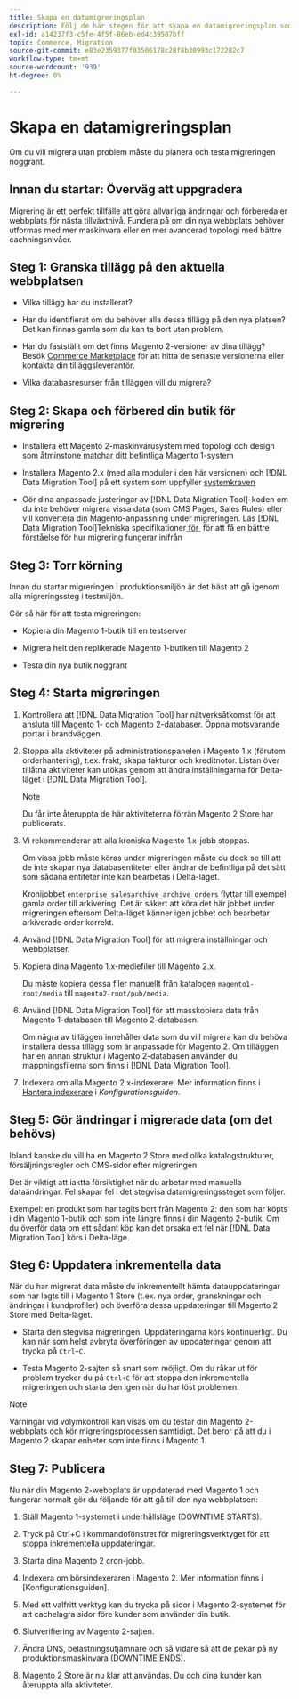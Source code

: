 ```yaml
---
title: Skapa en datamigreringsplan
description: Följ de här stegen för att skapa en datamigreringsplan som säkerställer en lyckad uppgradering från Magento 1 till Magento 2.
exl-id: a14237f3-c5fe-4f5f-86eb-ed4c39507bff
topic: Commerce, Migration
source-git-commit: e83e2359377f03506178c28f8b30993c172282c7
workflow-type: tm+mt
source-wordcount: '939'
ht-degree: 0%

---
```


# Skapa en datamigreringsplan

Om du vill migrera utan problem måste du planera och testa migreringen noggrant.

## Innan du startar: Överväg att uppgradera

Migrering är ett perfekt tillfälle att göra allvarliga ändringar och förbereda er webbplats för nästa tillväxtnivå. Fundera på om din nya webbplats behöver utformas med mer maskinvara eller en mer avancerad topologi med bättre cachningsnivåer.

## Steg 1: Granska tillägg på den aktuella webbplatsen

* Vilka tillägg har du installerat?

* Har du identifierat om du behöver alla dessa tillägg på den nya platsen? Det kan finnas gamla som du kan ta bort utan problem.

* Har du fastställt om det finns Magento 2-versioner av dina tillägg? Besök [Commerce Marketplace] för att hitta de senaste versionerna eller kontakta din tilläggsleverantör.

* Vilka databasresurser från tilläggen vill du migrera?

## Steg 2: Skapa och förbered din butik för migrering

* Installera ett Magento 2-maskinvarusystem med topologi och design som åtminstone matchar ditt befintliga Magento 1-system

* Installera Magento 2.x (med alla moduler i den här versionen) och [!DNL Data Migration Tool] på ett system som uppfyller [systemkraven](../../installation/system-requirements.md)

* Gör dina anpassade justeringar av [!DNL Data Migration Tool]-koden om du inte behöver migrera vissa data (som CMS Pages, Sales Rules) eller vill konvertera din Magento-anpassning under migreringen. Läs [!DNL Data Migration Tool]Tekniska specifikationer[&#x200B; för &#x200B;](technical-specification.md) för att få en bättre förståelse för hur migrering fungerar inifrån

## Steg 3: Torr körning

Innan du startar migreringen i produktionsmiljön är det bäst att gå igenom alla migreringssteg i testmiljön.

Gör så här för att testa migreringen:

* Kopiera din Magento 1-butik till en testserver

* Migrera helt den replikerade Magento 1-butiken till Magento 2

* Testa din nya butik noggrant

## Steg 4: Starta migreringen

1. Kontrollera att [!DNL Data Migration Tool] har nätverksåtkomst för att ansluta till Magento 1- och Magento 2-databaser. Öppna motsvarande portar i brandväggen.

1. Stoppa alla aktiviteter på administrationspanelen i Magento 1.x (förutom orderhantering), t.ex. frakt, skapa fakturor och kreditnotor. Listan över tillåtna aktiviteter kan utökas genom att ändra inställningarna för Delta-läget i [!DNL Data Migration Tool].

   >[!NOTE]
   >
   >Du får inte återuppta de här aktiviteterna förrän Magento 2 Store har publicerats.

1. Vi rekommenderar att alla kroniska Magento 1.x-jobb stoppas.

   Om vissa jobb måste köras under migreringen måste du dock se till att de inte skapar nya databasentiteter eller ändrar de befintliga på det sätt som sådana entiteter inte kan bearbetas i Delta-läget.

   Kronijobbet `enterprise_salesarchive_archive_orders` flyttar till exempel gamla order till arkivering. Det är säkert att köra det här jobbet under migreringen eftersom Delta-läget känner igen jobbet och bearbetar arkiverade order korrekt.

1. Använd [!DNL Data Migration Tool] för att migrera inställningar och webbplatser.

1. Kopiera dina Magento 1.x-mediefiler till Magento 2.x.

   Du måste kopiera dessa filer manuellt från katalogen `magento1-root/media` till `magento2-root/pub/media`.

1. Använd [!DNL Data Migration Tool] för att masskopiera data från Magento 1-databasen till Magento 2-databasen.

   Om några av tilläggen innehåller data som du vill migrera kan du behöva installera dessa tillägg som är anpassade för Magento 2. Om tilläggen har en annan struktur i Magento 2-databasen använder du mappningsfilerna som finns i [!DNL Data Migration Tool].

1. Indexera om alla Magento 2.x-indexerare. Mer information finns i [Hantera indexerare](../../configuration/cli/manage-indexers.md) i _Konfigurationsguiden_.

## Steg 5: Gör ändringar i migrerade data (om det behövs)

Ibland kanske du vill ha en Magento 2 Store med olika katalogstrukturer, försäljningsregler och CMS-sidor efter migreringen.

Det är viktigt att iaktta försiktighet när du arbetar med manuella dataändringar. Fel skapar fel i det stegvisa datamigreringssteget som följer.

Exempel: en produkt som har tagits bort från Magento 2: den som har köpts i din Magento 1-butik och som inte längre finns i din Magento 2-butik. Om du överför data om ett sådant köp kan det orsaka ett fel när [!DNL Data Migration Tool] körs i Delta-läge.

## Steg 6: Uppdatera inkrementella data

När du har migrerat data måste du inkrementellt hämta datauppdateringar som har lagts till i Magento 1 Store (t.ex. nya order, granskningar och ändringar i kundprofiler) och överföra dessa uppdateringar till Magento 2 Store med Delta-läget.

* Starta den stegvisa migreringen. Uppdateringarna körs kontinuerligt. Du kan när som helst avbryta överföringen av uppdateringar genom att trycka på `Ctrl+C`.

* Testa Magento 2-sajten så snart som möjligt. Om du råkar ut för problem trycker du på `Ctrl+C` för att stoppa den inkrementella migreringen och starta den igen när du har löst problemen.

>[!NOTE]
>
>Varningar vid volymkontroll kan visas om du testar din Magento 2-webbplats och kör migreringsprocessen samtidigt. Det beror på att du i Magento 2 skapar enheter som inte finns i Magento 1.

## Steg 7: Publicera

Nu när din Magento 2-webbplats är uppdaterad med Magento 1 och fungerar normalt gör du följande för att gå till den nya webbplatsen:

1. Ställ Magento 1-systemet i underhållsläge (DOWNTIME STARTS).

1. Tryck på Ctrl+C i kommandofönstret för migreringsverktyget för att stoppa inkrementella uppdateringar.

1. Starta dina Magento 2 cron-jobb.

1. Indexera om börsindexeraren i Magento 2. Mer information finns i [Konfigurationsguiden].

1. Med ett valfritt verktyg kan du trycka på sidor i Magento 2-systemet för att cachelagra sidor före kunder som använder din butik.

1. Slutverifiering av Magento 2-sajten.

1. Ändra DNS, belastningsutjämnare och så vidare så att de pekar på ny produktionsmaskinvara (DOWNTIME ENDS).

1. Magento 2 Store är nu klar att användas. Du och dina kunder kan återuppta alla aktiviteter.

<!-- LINK ADDRESSES -->

[Commerce Marketplace]: https://marketplace.magento.com
